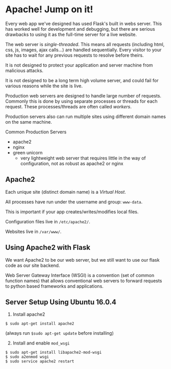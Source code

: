 # Apache! Jump on it!

Every web app we've designed has used Flask's built in webs server. This has worked well for development and debugging, but there are serious drawbacks to using it as the full-time server for a live website.

The web server is _single-threaded_. This means all requests (including html, css, js, images, ajax calls...) are handled sequentially. Every visitor to your site has to wait for any previous requests to resolve before theirs.

It is not designed to protect your application and server machine from malicious attacks.

It is not designed to be a long term high volume server, and could fail for various reasons while the site is live.

Production web servers are designed to handle large number of requests. Commonly this is done by using separate processes or threads for each request. These processes/threads are often called _workers_.

Production servers also can run multiple sites using different domain names on the same machine.

Common Production Servers
- apache2
- nginx
- green unicorn
  - very lightweight web server that requires little in the way of configuration, not as robust as apache2 or nginx

## Apache2

Each unique site (distinct domain name) is a _Virtual Host_.

All processes have run under the username and group: `www-data`.

This is important if your app creates/writes/modifies local files.

Configuration files live in `/etc/apache2/`.

Websites live in `/var/www/`.

## Using Apache2 with Flask

We want Apache2 to be our web server, but we still want to use our flask code as our site backend.

Web Server Gateway Interface (WSGI) is a convention (set of common function names) that allows conventional web servers to forward requests to python based frameworks and applications.


## Server Setup Using Ubuntu 16.0.4

1. Install apache2

```
$ sudo apt-get install apache2
```

(always run `$sudo apt-get update` before installing)

2. Install and enable `mod_wsgi`

```
$ sudo apt-get install libapache2-mod-wsgi
$ sudo a2enmod wsgi
$ sudo service apache2 restart
```
